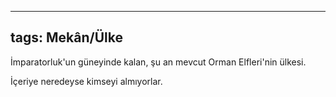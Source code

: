 ---
  tags: Mekân/Ülke
  ---
  
  İmparatorluk'un güneyinde kalan, şu an mevcut Orman Elfleri'nin ülkesi.
  
  İçeriye neredeyse kimseyi almıyorlar.